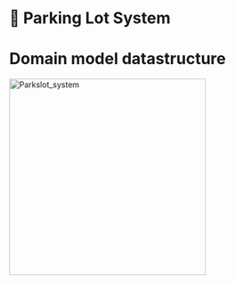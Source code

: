 # 🚗 Parking Lot System

# Domain model datastructure

<img width="353" alt="Parkslot_system" src="https://github.com/user-attachments/assets/9d960c7b-c06d-47c4-aff8-1d3b26983f89" />

